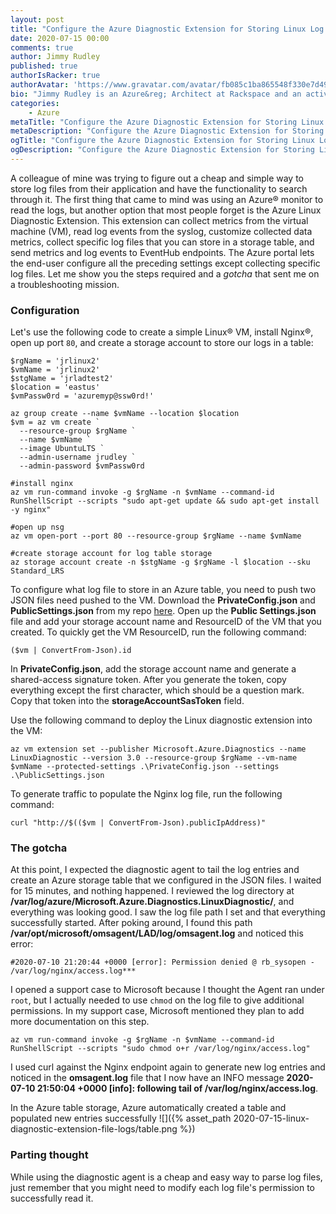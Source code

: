 ```yaml
---
layout: post
title: "Configure the Azure Diagnostic Extension for Storing Linux Log Files"
date: 2020-07-15 00:00
comments: true
author: Jimmy Rudley
published: true
authorIsRacker: true
authorAvatar: 'https://www.gravatar.com/avatar/fb085c1ba865548f330e7d4995c0bf7e'
bio: "Jimmy Rudley is an Azure&reg; Architect at Rackspace and an active member of the Azure community. He focuses on solving large and complex architecture and automation problems within Azure."
categories:
    - Azure
metaTitle: "Configure the Azure Diagnostic Extension for Storing Linux Log Files"
metaDescription: "Configure the Azure Diagnostic Extension for Storing Linux Log Files"
ogTitle: "Configure the Azure Diagnostic Extension for Storing Linux Log Files"
ogDescription: "Configure the Azure Diagnostic Extension for Storing Linux Log Files"
---
```


A colleague of mine was trying to figure out a cheap and simple way to store log files from their application and have the functionality to search through it. The first thing that came to mind was using an Azure&reg; monitor to read the logs, but another option that most people forget is the Azure Linux Diagnostic Extension. This extension can collect metrics from the virtual machine (VM), read log events from the syslog, customize collected data metrics, collect specific log files that you can store in a storage table, and send metrics and log events to EventHub endpoints. The Azure portal lets the end-user configure all the preceding settings except collecting specific log files. Let me show you the steps required and a *gotcha* that sent me on a troubleshooting mission.

<!-- more -->

### Configuration

Let's use the following code to create a simple Linux&reg; VM, install Nginx&reg;, open up port `80`, and create a storage account to store our logs in a table:

```
$rgName = 'jrlinux2'
$vmName = 'jrlinux2'
$stgName = 'jrladtest2'
$location = 'eastus'
$vmPassw0rd = 'azuremyp@ssw0rd!'

az group create --name $vmName --location $location 
$vm = az vm create `
  --resource-group $rgName `
  --name $vmName `
  --image UbuntuLTS `
  --admin-username jrudley `
  --admin-password $vmPassw0rd 

#install nginx
az vm run-command invoke -g $rgName -n $vmName --command-id RunShellScript --scripts "sudo apt-get update && sudo apt-get install -y nginx"

#open up nsg
az vm open-port --port 80 --resource-group $rgName --name $vmName

#create storage account for log table storage
az storage account create -n $stgName -g $rgName -l $location --sku Standard_LRS
```

To configure what log file to store in an Azure table, you need to push two JSON files need pushed to the VM. Download the **PrivateConfig.json** and **PublicSettings.json** from my repo [here](https://github.com/jrudley/azurelinuxfilelog). Open up the **Public Settings.json** file and add your storage account name and ResourceID of the VM that you created. To quickly get the VM ResourceID, run the following command:

```
($vm | ConvertFrom-Json).id
```

In **PrivateConfig.json**, add the storage account name and generate a shared-access signature token. After you generate the token, copy everything except the first character, which should be a question mark. Copy that token into the **storageAccountSasToken** field.

Use the following command to deploy the Linux diagnostic extension into the VM:

```
az vm extension set --publisher Microsoft.Azure.Diagnostics --name LinuxDiagnostic --version 3.0 --resource-group $rgName --vm-name $vmName --protected-settings .\PrivateConfig.json --settings .\PublicSettings.json
```

To generate traffic to populate the Nginx log file, run the following command:

```
curl "http://$(($vm | ConvertFrom-Json).publicIpAddress)"
```

### The gotcha

At this point, I expected the diagnostic agent to tail the log entries and create an Azure storage table that we configured in the JSON files. I waited for 15 minutes, and nothing happened. I reviewed the log directory at **/var/log/azure/Microsoft.Azure.Diagnostics.LinuxDiagnostic/**, and everything was looking good. I saw the log file path I set and that everything successfully started. After poking around, I found this path **/var/opt/microsoft/omsagent/LAD/log/omsagent.log** and noticed this error:

    #2020-07-10 21:20:44 +0000 [error]: Permission denied @ rb_sysopen - /var/log/nginx/access.log***

I opened a support case to Microsoft because I thought the Agent ran under `root`, but I actually needed to use `chmod` on the log file to give additional permissions. In my support case, Microsoft mentioned they plan to add more documentation on this step.

```
az vm run-command invoke -g $rgName -n $vmName --command-id RunShellScript --scripts "sudo chmod o+r /var/log/nginx/access.log"
```

I used curl against the Nginx endpoint again to generate new log entries and noticed in the **omsagent.log** file that I now have an INFO message **2020-07-10 21:50:04 +0000 [info]: following tail of /var/log/nginx/access.log**. 

In the Azure table storage, Azure automatically created a table and populated new entries successfully ![]({% asset_path 2020-07-15-linux-diagnostic-extension-file-logs/table.png %})

### Parting thought

While using the diagnostic agent is a cheap and easy way to parse log files, just remember that you might need to modify each log file's permission to successfully read it.

